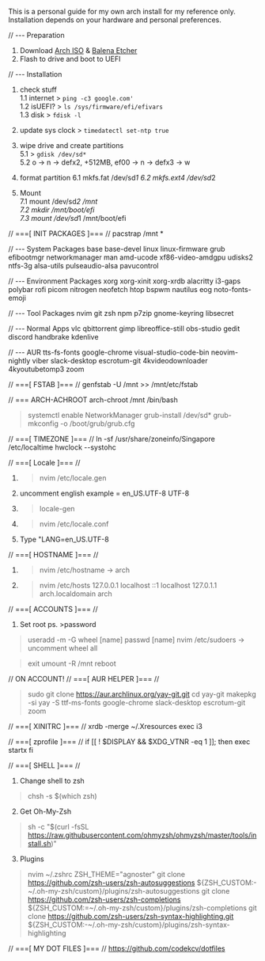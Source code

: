 This is a personal guide for my own arch install for my reference only.<br/>
Installation depends on your hardware and personal preferences.

// --- Preparation
1. Download [Arch ISO](https://www.archlinux.org/download/) & [Balena Etcher](https://www.balena.io/etcher/)<br/>
2. Flash to drive and boot to UEFI

// --- Installation
1. check stuff<br/>
1.1 internet > `ping -c3 google.com'`<br/>
1.2 isUEFI? > `ls /sys/firmware/efi/efivars`<br/>
1.3 disk > `fdisk -l`

2. update sys clock > `timedatectl set-ntp true`

5. wipe drive and create partitions<br/>
5.1 > `gdisk /dev/sd*`<br/>
5.2 o -> n -> defx2, +512MB, ef00 -> n -> defx3 -> w

6. format partition
6.1 mkfs.fat /dev/sd*1
6.2 mkfs.ext4 /dev/sd*2

7. Mount<br/>
7.1 mount /dev/sd*2 /mnt<br/>
7.2 mkdir /mnt/boot/efi<br/>
7.3 mount /dev/sd*1 /mnt/boot/efi

// ===[ INIT PACKAGES ]=== //
pacstrap /mnt *

// --- System Packages
base base-devel linux linux-firmware grub efibootmgr networkmanager man amd-ucode xf86-video-amdgpu udisks2 ntfs-3g alsa-utils pulseaudio-alsa pavucontrol

// --- Environment Packages
xorg xorg-xinit xorg-xrdb alacritty i3-gaps polybar rofi picom nitrogen neofetch htop bspwm nautilus eog noto-fonts-emoji

// --- Tool Packages
nvim git zsh npm p7zip gnome-keyring libsecret

// --- Normal Apps
vlc qbittorrent gimp libreoffice-still obs-studio gedit discord handbrake kdenlive 

// --- AUR
tts-fs-fonts google-chrome visual-studio-code-bin neovim-nightly viber slack-desktop  escrotum-git 4kvideodownloader 4kyoutubetomp3 zoom

// ===[ FSTAB ]=== //
genfstab -U /mnt >> /mnt/etc/fstab

// === ARCH-ACHROOT
arch-chroot /mnt /bin/bash

>systemctl enable NetworkManager
>grub-install /dev/sd*
>grub-mkconfig -o /boot/grub/grub.cfg

// ===[ TIMEZONE ]=== //
ln -sf /usr/share/zoneinfo/Singapore /etc/localtime
hwclock --systohc

// ===[ Locale ]=== //
1. >nvim /etc/locale.gen
2. uncomment english example = en_US.UTF-8 UTF-8
3. >locale-gen
4. >nvim /etc/locale.conf
5. Type "LANG=en_US.UTF-8

// ===[ HOSTNAME ]=== //
1. >nvim /etc/hostname -> arch
2. >nvim /etc/hosts
127.0.0.1 localhost
::1 localhost
127.0.1.1 arch.localdomain arch

// ===[ ACCOUNTS ]=== //
1. Set root ps. >password

>useradd -m -G wheel [name]
>passwd [name]
>nvim /etc/sudoers -> uncomment wheel all

>exit
>umount -R /mnt
>reboot

// ON ACCOUNT!
// ===[ AUR HELPER ]=== //
>sudo git clone https://aur.archlinux.org/yay-git.git
>cd yay-git
>makepkg -si
>yay -S ttf-ms-fonts google-chrome slack-desktop escrotum-git zoom

// ===[ XINITRC ]=== //
xrdb -merge ~/.Xresources
exec i3

// ===[ zprofile ]=== //
if [[ ! $DISPLAY && $XDG_VTNR -eq 1 ]]; then
  exec startx
fi

// ===[ SHELL ]=== //
1. Change shell to zsh
>chsh -s $(which zsh)

2. Get Oh-My-Zsh
>sh -c "$(curl -fsSL https://raw.githubusercontent.com/ohmyzsh/ohmyzsh/master/tools/install.sh)"

3. Plugins
>nvim ~/.zshrc
>ZSH_THEME="agnoster"
>git clone https://github.com/zsh-users/zsh-autosuggestions ${ZSH_CUSTOM:-~/.oh-my-zsh/custom}/plugins/zsh-autosuggestions
>git clone https://github.com/zsh-users/zsh-completions ${ZSH_CUSTOM:=~/.oh-my-zsh/custom}/plugins/zsh-completions
>git clone https://github.com/zsh-users/zsh-syntax-highlighting.git ${ZSH_CUSTOM:-~/.oh-my-zsh/custom}/plugins/zsh-syntax-highlighting

// ===[ MY DOT FILES ]=== //
https://github.com/codekcv/dotfiles
